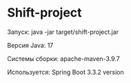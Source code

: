 # Shift-project

Запуск:
java -jar target/shift-project.jar


Версия Java: 17

Cистемы сборки: apache-maven-3.9.7

Используется: Spring Boot 3.3.2 version
